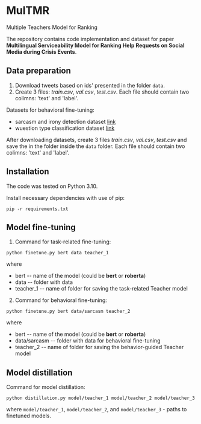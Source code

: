 # MulTMR
Multiple Teachers Model for Ranking

The repository contains code implementation and dataset for paper **Multilingual Serviceability Model for Ranking Help Requests on Social Media during Crisis Events**.

## Data preparation

1. Download tweets based on ids' presented in the folder `data`.
2. Create 3 files: *train.csv*, *val.csv*, *test.csv*. Each file should contain two colimns: 'text' and 'label'.

Datasets for behavioral fine-tuning:
- sarcasm and irony detection dataset [link](https://www.kaggle.com/datasets/nikhiljohnk/tweets-with-sarcasm-and-irony)
- wuestion type classification dataset [link](https://www.kaggle.com/datasets/ananthu017/question-classification)

After downloading datasets, create 3 files *train.csv*, *val.csv*, *test.csv* and save the in the folder inside the `data` folder. Each file should contain two colimns: 'text' and 'label'.

## Installation

The code was tested on Python 3.10.

Install necessary dependencies with use of pip:
```
pip -r requirements.txt
```

## Model fine-tuning

1. Command for task-related fine-tuning:
```
python finetune.py bert data teacher_1
```

where
- bert -- name of the model (could be **bert** or **roberta**)
- data -- folder with data
- teacher_1 -- name of folder for saving the task-related Teacher model

2. Command for behavioral fine-tuning:
```
python finetune.py bert data/sarcasm teacher_2
```
where
- bert -- name of the model (could be **bert** or **roberta**)
- data/sarcasm -- folder with data for behavioral fine-tuning
- teacher_2 -- name of folder for saving the behavior-guided Teacher model

## Model distillation

Command for model distillation:

```
python distillation.py model/teacher_1 model/teacher_2 model/teacher_3
```
where `model/teacher_1`, `model/teacher_2`, and `model/teacher_3` - paths to finetuned models.